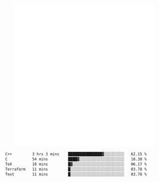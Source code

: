 <div align="center">
    <a href="https://konst.fish">
        <img src="https://raw.githubusercontent.com/konstfish/konstfish/master/fish.svg" alt="Logo" width="450"/>
    </a>
</div>

<!--START_SECTION:waka-->
```text
C++         3 hrs 3 mins    ███████████████▓░░░░░░░░░   62.15 % 
C           54 mins         ████▓░░░░░░░░░░░░░░░░░░░░   18.30 % 
TeX         18 mins         █▓░░░░░░░░░░░░░░░░░░░░░░░   06.17 % 
Terraform   11 mins         █░░░░░░░░░░░░░░░░░░░░░░░░   03.78 % 
Text        11 mins         █░░░░░░░░░░░░░░░░░░░░░░░░   03.78 % 
```
<!--END_SECTION:waka-->
